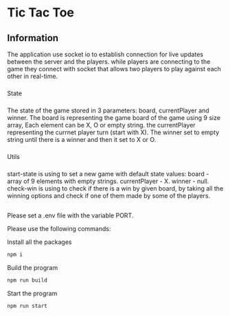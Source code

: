 # Tic Tac Toe

## Information
The application use socket io to establish connection for live updates between the server and the players. while players are connecting to the game they connect with socket that allows two players to play against each other in real-time.
###
State
###
The state of the game stored in 3 parameters: board, currentPlayer and winner.
The board is representing the game board of the game using 9 size array, Each element can be X, O or empty string.
the currentPlayer representing the currnet player turn (start with X).
The winner set to empty string until there is a winner and then it set to X or O.
### 
Utils
###
start-state is using to set a new game with default state values:
board - array of 9 elements with empty strings.
currentPlayer - X.
winner - null.
check-win is using to check if there is a win by given board, by taking all the winning options and check if one of them made by some of the players.

## 
Please set a .env file with the variable PORT.

Please use the following commands:

Install all the packages
```bash
npm i
```
Build the program
```bash
npm run build
```
Start the program
```bash
npm run start
```
